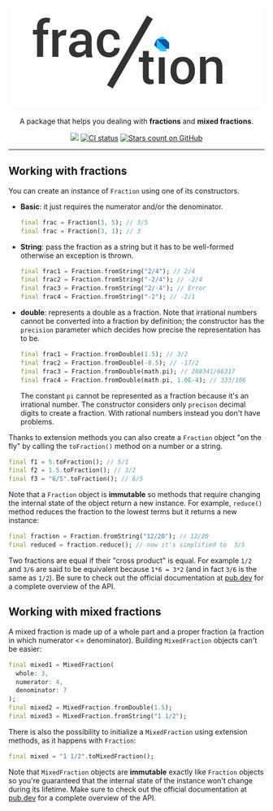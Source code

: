 <p align="center"><img src="https://raw.githubusercontent.com/albertodev01/fraction/master/assets/package_logo.png" alt="fraction package logo" /></p>
<p align="center">A package that helps you dealing with <b>fractions</b> and <b>mixed fractions</b>.</p>
<p align="center">
    <a href="https://codecov.io/gh/albertodev01/fraction"><img src="https://codecov.io/gh/albertodev01/fraction/branch/master/graph/badge.svg?token=YKA1ZYUROR"/></a>
    <a href="https://github.com/albertodev01/fraction/actions"><img src="https://github.com/albertodev01/fraction/workflows/fractions_ci/badge.svg" alt="CI status" /></a>
    <a href=""><img src="https://img.shields.io/github/stars/albertodev01/fraction.svg?style=flat&logo=github&colorB=blue&label=stars" alt="Stars count on GitHub" /></a>
</p>

---

## Working with fractions

You can create an instance of `Fraction` using one of its constructors.

 - **Basic**: it just requires the numerator and/or the denominator.

   ```dart
   final frac = Fraction(3, 5); // 3/5
   final frac = Fraction(3, 1); // 3
   ```

 - **String**: pass the fraction as a string but it has to be well-formed otherwise an exception is
   thrown.

   ```dart
   final frac1 = Fraction.fromString("2/4"); // 2/4
   final frac2 = Fraction.fromString("-2/4"); // -2/4
   final frac3 = Fraction.fromString("2/-4"); // Error
   final frac4 = Fraction.fromString("-2"); // -2/1
   ```

 - **double**: represents a double as a fraction. Note that irrational numbers cannot be converted into
   a fraction by definition; the constructor has the `precision` parameter which decides how precise
   the representation has to be.

   ```dart
   final frac1 = Fraction.fromDouble(1.5); // 3/2
   final frac2 = Fraction.fromDouble(-8.5); // -17/2
   final frac3 = Fraction.fromDouble(math.pi); // 208341/66317
   final frac4 = Fraction.fromDouble(math.pi, 1.0E-4); // 333/106
   ```

   The constant `pi` cannot be represented as a fraction because it's an irrational number. The constructor considers only `precison` decimal digits to create a fraction. With rational numbers instead you don't have problems.

Thanks to extension methods you can also create a `Fraction` object "on the fly" by calling the `toFraction()` method on a number or a string.

```dart
final f1 = 5.toFraction(); // 5/1
final f2 = 1.5.toFraction(); // 3/2
final f3 = "6/5".toFraction(); // 6/5
```

Note that a `Fraction` object is **immutable** so methods that require changing the internal state of the object return a new instance. For example, `reduce()` method reduces the fraction to the lowest terms but it returns a new instance:

```dart
final fraction = Fraction.fromString("12/20"); // 12/20
final reduced = fraction.reduce(); // now it's simplified to  3/5
```

Two fractions are equal if their "cross product" is equal. For example `1/2` and `3/6` are said to be equivalent because `1*6 = 3*2` (and in fact `3/6` is the same as `1/2`). Be sure to check out the official documentation at [pub.dev](https://pub.dev/documentation/fraction/latest/fraction/Fraction-class.html) for a complete overview of the API.

## Working with mixed fractions

A mixed fraction is made up of a whole part and a proper fraction (a fraction in which numerator <= denominator). Building `MixedFraction` objects can't be easier:

```dart
final mixed1 = MixedFraction(
  whole: 3, 
  numerator: 4, 
  denominator: 7
);
final mixed2 = MixedFraction.fromDouble(1.5);
final mixed3 = MixedFraction.fromString("1 1/2");
```

There is also the possibility to initialize a `MixedFraction` using extension methods, as it happens with `Fraction`:

```dart
final mixed = "1 1/2".toMixedFraction();
```

Note that `MixedFraction` objects are **immutable** exactly like `Fraction` objects so you're guaranteed that the internal state of the instance won't change during its lifetime. Make sure to check out the official documentation at [pub.dev](https://pub.dev/documentation/fraction/latest/fraction/MixedFraction-class.html) for a complete overview of the API.
